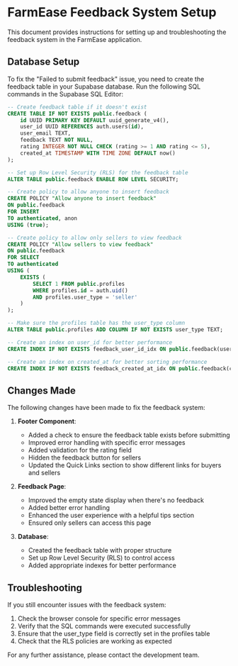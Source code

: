 # FarmEase Feedback System Setup

This document provides instructions for setting up and troubleshooting the feedback system in the FarmEase application.

## Database Setup

To fix the "Failed to submit feedback" issue, you need to create the feedback table in your Supabase database. Run the following SQL commands in the Supabase SQL Editor:

```sql
-- Create feedback table if it doesn't exist
CREATE TABLE IF NOT EXISTS public.feedback (
    id UUID PRIMARY KEY DEFAULT uuid_generate_v4(),
    user_id UUID REFERENCES auth.users(id),
    user_email TEXT,
    feedback TEXT NOT NULL,
    rating INTEGER NOT NULL CHECK (rating >= 1 AND rating <= 5),
    created_at TIMESTAMP WITH TIME ZONE DEFAULT now()
);

-- Set up Row Level Security (RLS) for the feedback table
ALTER TABLE public.feedback ENABLE ROW LEVEL SECURITY;

-- Create policy to allow anyone to insert feedback
CREATE POLICY "Allow anyone to insert feedback" 
ON public.feedback 
FOR INSERT 
TO authenticated, anon
USING (true);

-- Create policy to allow only sellers to view feedback
CREATE POLICY "Allow sellers to view feedback" 
ON public.feedback 
FOR SELECT 
TO authenticated
USING (
    EXISTS (
        SELECT 1 FROM public.profiles 
        WHERE profiles.id = auth.uid() 
        AND profiles.user_type = 'seller'
    )
);

-- Make sure the profiles table has the user_type column
ALTER TABLE public.profiles ADD COLUMN IF NOT EXISTS user_type TEXT;

-- Create an index on user_id for better performance
CREATE INDEX IF NOT EXISTS feedback_user_id_idx ON public.feedback(user_id);

-- Create an index on created_at for better sorting performance
CREATE INDEX IF NOT EXISTS feedback_created_at_idx ON public.feedback(created_at);
```

## Changes Made

The following changes have been made to fix the feedback system:

1. **Footer Component**:
   - Added a check to ensure the feedback table exists before submitting
   - Improved error handling with specific error messages
   - Added validation for the rating field
   - Hidden the feedback button for sellers
   - Updated the Quick Links section to show different links for buyers and sellers

2. **Feedback Page**:
   - Improved the empty state display when there's no feedback
   - Added better error handling
   - Enhanced the user experience with a helpful tips section
   - Ensured only sellers can access this page

3. **Database**:
   - Created the feedback table with proper structure
   - Set up Row Level Security (RLS) to control access
   - Added appropriate indexes for better performance

## Troubleshooting

If you still encounter issues with the feedback system:

1. Check the browser console for specific error messages
2. Verify that the SQL commands were executed successfully
3. Ensure that the user_type field is correctly set in the profiles table
4. Check that the RLS policies are working as expected

For any further assistance, please contact the development team. 